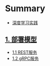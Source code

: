 # Summary

* [深度学习实践](./README.md)

## [1. 部署模型](./chapter_deploy-model/index.md)
* [1.1 REST服务](./chapter_deploy-model/rest-service.md)
* [1.2 gRPC服务](./chapter_deploy-model/grpc-service.md)
